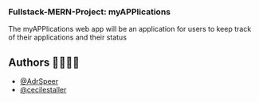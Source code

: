### Fullstack-MERN-Project: myAPPlications 

The myAPPlications web app will be an application for users to keep track of their applications and their status

## Authors 🧑‍🏭👩‍🔬

-   [@AdrSpeer](https://github.com/AdrSpeer)
-   [@cecilestaller](https://github.com/cecilestaller)